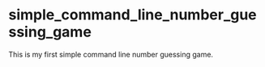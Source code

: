# simple_command_line_number_guessing_game
This is my first simple command line number guessing game.

